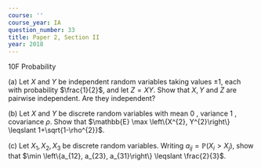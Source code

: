 ```yaml
---
course: ''
course_year: IA
question_number: 33
title: Paper 2, Section II
year: 2018
---
```



10F Probability

(a) Let $X$ and $Y$ be independent random variables taking values $\pm 1$, each with probability $\frac{1}{2}$, and let $Z=X Y$. Show that $X, Y$ and $Z$ are pairwise independent. Are they independent?

(b) Let $X$ and $Y$ be discrete random variables with mean 0 , variance 1 , covariance $\rho$. Show that $\mathbb{E} \max \left\{X^{2}, Y^{2}\right\} \leqslant 1+\sqrt{1-\rho^{2}}$.

(c) Let $X_{1}, X_{2}, X_{3}$ be discrete random variables. Writing $a_{i j}=\mathbb{P}\left(X_{i}>X_{j}\right)$, show that $\min \left\{a_{12}, a_{23}, a_{31}\right\} \leqslant \frac{2}{3}$.
